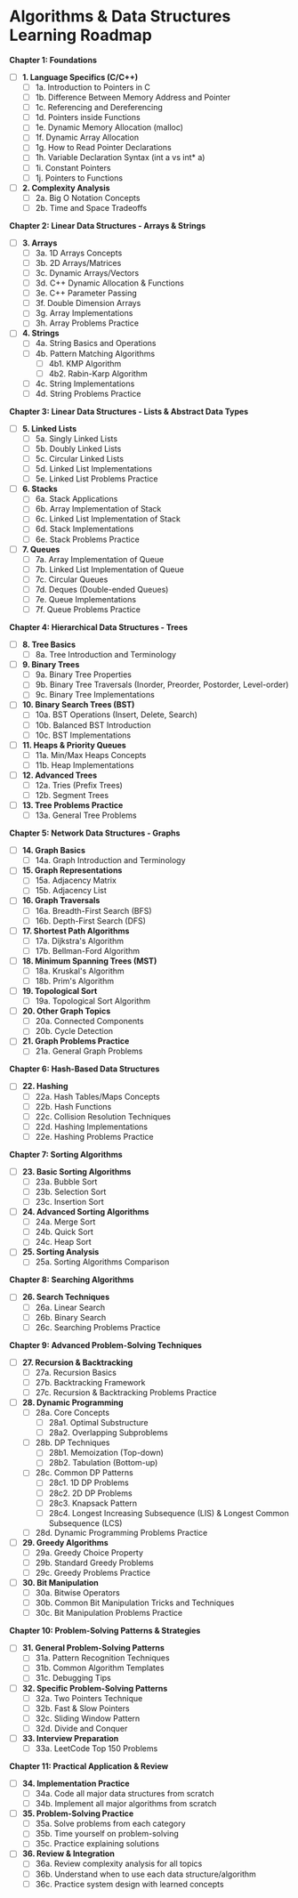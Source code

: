 # Algorithms & Data Structures Learning Roadmap

**Chapter 1: Foundations**

- [ ] **1. Language Specifics (C/C++)**
    - [ ] 1a. Introduction to Pointers in C
    - [ ] 1b. Difference Between Memory Address and Pointer
    - [ ] 1c. Referencing and Dereferencing
    - [ ] 1d. Pointers inside Functions
    - [ ] 1e. Dynamic Memory Allocation (malloc)
    - [ ] 1f. Dynamic Array Allocation
    - [ ] 1g. How to Read Pointer Declarations
    - [ ] 1h. Variable Declaration Syntax (int a vs int* a)
    - [ ] 1i. Constant Pointers
    - [ ] 1j. Pointers to Functions
- [ ] **2. Complexity Analysis**
    - [ ] 2a. Big O Notation Concepts
    - [ ] 2b. Time and Space Tradeoffs

**Chapter 2: Linear Data Structures - Arrays & Strings**

- [ ] **3. Arrays**
    - [ ] 3a. 1D Arrays Concepts
    - [ ] 3b. 2D Arrays/Matrices
    - [ ] 3c. Dynamic Arrays/Vectors
    - [ ] 3d. C++ Dynamic Allocation & Functions
    - [ ] 3e. C++ Parameter Passing
    - [ ] 3f. Double Dimension Arrays
    - [ ] 3g. Array Implementations
    - [ ] 3h. Array Problems Practice
- [ ] **4. Strings**
    - [ ] 4a. String Basics and Operations
    - [ ] 4b. Pattern Matching Algorithms
        - [ ] 4b1. KMP Algorithm
        - [ ] 4b2. Rabin-Karp Algorithm
    - [ ] 4c. String Implementations
    - [ ] 4d. String Problems Practice

**Chapter 3: Linear Data Structures - Lists & Abstract Data Types**

- [ ] **5. Linked Lists**
    - [ ] 5a. Singly Linked Lists
    - [ ] 5b. Doubly Linked Lists
    - [ ] 5c. Circular Linked Lists
    - [ ] 5d. Linked List Implementations
    - [ ] 5e. Linked List Problems Practice
- [ ] **6. Stacks**
    - [ ] 6a. Stack Applications
    - [ ] 6b. Array Implementation of Stack
    - [ ] 6c. Linked List Implementation of Stack
    - [ ] 6d. Stack Implementations
    - [ ] 6e. Stack Problems Practice
- [ ] **7. Queues**
    - [ ] 7a. Array Implementation of Queue
    - [ ] 7b. Linked List Implementation of Queue
    - [ ] 7c. Circular Queues
    - [ ] 7d. Deques (Double-ended Queues)
    - [ ] 7e. Queue Implementations
    - [ ] 7f. Queue Problems Practice

**Chapter 4: Hierarchical Data Structures - Trees**

- [ ] **8. Tree Basics**
    - [ ] 8a. Tree Introduction and Terminology
- [ ] **9. Binary Trees**
    - [ ] 9a. Binary Tree Properties
    - [ ] 9b. Binary Tree Traversals (Inorder, Preorder, Postorder, Level-order)
    - [ ] 9c. Binary Tree Implementations
- [ ] **10. Binary Search Trees (BST)**
    - [ ] 10a. BST Operations (Insert, Delete, Search)
    - [ ] 10b. Balanced BST Introduction
    - [ ] 10c. BST Implementations
- [ ] **11. Heaps & Priority Queues**
    - [ ] 11a. Min/Max Heaps Concepts
    - [ ] 11b. Heap Implementations
- [ ] **12. Advanced Trees**
    - [ ] 12a. Tries (Prefix Trees)
    - [ ] 12b. Segment Trees
- [ ] **13. Tree Problems Practice**
    - [ ] 13a. General Tree Problems

**Chapter 5: Network Data Structures - Graphs**

- [ ] **14. Graph Basics**
    - [ ] 14a. Graph Introduction and Terminology
- [ ] **15. Graph Representations**
    - [ ] 15a. Adjacency Matrix
    - [ ] 15b. Adjacency List
- [ ] **16. Graph Traversals**
    - [ ] 16a. Breadth-First Search (BFS)
    - [ ] 16b. Depth-First Search (DFS)
- [ ] **17. Shortest Path Algorithms**
    - [ ] 17a. Dijkstra's Algorithm
    - [ ] 17b. Bellman-Ford Algorithm
- [ ] **18. Minimum Spanning Trees (MST)**
    - [ ] 18a. Kruskal's Algorithm
    - [ ] 18b. Prim's Algorithm
- [ ] **19. Topological Sort**
    - [ ] 19a. Topological Sort Algorithm
- [ ] **20. Other Graph Topics**
    - [ ] 20a. Connected Components
    - [ ] 20b. Cycle Detection
- [ ] **21. Graph Problems Practice**
    - [ ] 21a. General Graph Problems

**Chapter 6: Hash-Based Data Structures**

- [ ] **22. Hashing**
    - [ ] 22a. Hash Tables/Maps Concepts
    - [ ] 22b. Hash Functions
    - [ ] 22c. Collision Resolution Techniques
    - [ ] 22d. Hashing Implementations
    - [ ] 22e. Hashing Problems Practice

**Chapter 7: Sorting Algorithms**

- [ ] **23. Basic Sorting Algorithms**
    - [ ] 23a. Bubble Sort
    - [ ] 23b. Selection Sort
    - [ ] 23c. Insertion Sort
- [ ] **24. Advanced Sorting Algorithms**
    - [ ] 24a. Merge Sort
    - [ ] 24b. Quick Sort
    - [ ] 24c. Heap Sort
- [ ] **25. Sorting Analysis**
    - [ ] 25a. Sorting Algorithms Comparison

**Chapter 8: Searching Algorithms**

- [ ] **26. Search Techniques**
    - [ ] 26a. Linear Search
    - [ ] 26b. Binary Search
    - [ ] 26c. Searching Problems Practice

**Chapter 9: Advanced Problem-Solving Techniques**

- [ ] **27. Recursion & Backtracking**
    - [ ] 27a. Recursion Basics
    - [ ] 27b. Backtracking Framework
    - [ ] 27c. Recursion & Backtracking Problems Practice
- [ ] **28. Dynamic Programming**
    - [ ] 28a. Core Concepts
        - [ ] 28a1. Optimal Substructure
        - [ ] 28a2. Overlapping Subproblems
    - [ ] 28b. DP Techniques
        - [ ] 28b1. Memoization (Top-down)
        - [ ] 28b2. Tabulation (Bottom-up)
    - [ ] 28c. Common DP Patterns
        - [ ] 28c1. 1D DP Problems
        - [ ] 28c2. 2D DP Problems
        - [ ] 28c3. Knapsack Pattern
        - [ ] 28c4. Longest Increasing Subsequence (LIS) & Longest Common Subsequence (LCS)
    - [ ] 28d. Dynamic Programming Problems Practice
- [ ] **29. Greedy Algorithms**
    - [ ] 29a. Greedy Choice Property
    - [ ] 29b. Standard Greedy Problems
    - [ ] 29c. Greedy Problems Practice
- [ ] **30. Bit Manipulation**
    - [ ] 30a. Bitwise Operators
    - [ ] 30b. Common Bit Manipulation Tricks and Techniques
    - [ ] 30c. Bit Manipulation Problems Practice

**Chapter 10: Problem-Solving Patterns & Strategies**

- [ ] **31. General Problem-Solving Patterns**
    - [ ] 31a. Pattern Recognition Techniques
    - [ ] 31b. Common Algorithm Templates
    - [ ] 31c. Debugging Tips
- [ ] **32. Specific Problem-Solving Patterns**
    - [ ] 32a. Two Pointers Technique
    - [ ] 32b. Fast & Slow Pointers
    - [ ] 32c. Sliding Window Pattern
    - [ ] 32d. Divide and Conquer
- [ ] **33. Interview Preparation**
    - [ ] 33a. LeetCode Top 150 Problems

**Chapter 11: Practical Application & Review**

- [ ] **34. Implementation Practice**
    - [ ] 34a. Code all major data structures from scratch
    - [ ] 34b. Implement all major algorithms from scratch
- [ ] **35. Problem-Solving Practice**
    - [ ] 35a. Solve problems from each category
    - [ ] 35b. Time yourself on problem-solving
    - [ ] 35c. Practice explaining solutions
- [ ] **36. Review & Integration**
    - [ ] 36a. Review complexity analysis for all topics
    - [ ] 36b. Understand when to use each data structure/algorithm
    - [ ] 36c. Practice system design with learned concepts